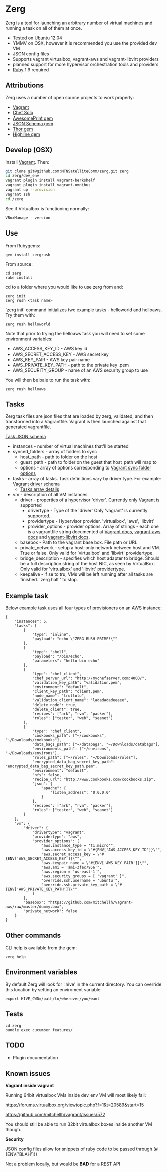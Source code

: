 Zerg
=========

Zerg is a tool for launching an arbitrary number of virtual machines and running a task on all of them at once. 

  - Tested on Ubuntu 12.04
  - YMMV on OSX, however it is recommended you use the provided dev VM
  - JSON config files
  - Supports vagrant virtualbox, vagrant-aws and vagrant-libvirt providers
  - planned support for more hypervisor orchestration tools and providers
  - [Ruby] 1.9 required

Attributions
-----------

Zerg uses a number of open source projects to work properly:

* [Vagrant]
* [Chef Solo]
* [AwesomePrint gem]
* [JSON Schema gem]
* [Thor gem]
* [Highline gem]


Develop (OSX)
--------------
Install [Vagrant]. Then:

```sh
git clone git@github.com:MTNSatelliteComm/zerg.git zerg
cd zerg/dev_env
vagrant plugin install vagrant-berkshelf
vagrant plugin install vagrant-omnibus
vagrant up --provision
vagrant ssh
cd /zerg
```

See if Virtualbox is functioning normally:
```
VBoxManage --version

```

Use
--------------

From Rubygems:

```
gem install zergrush
```

From source:

```
cd zerg
rake install
```

cd to a folder where you would like to use zerg from and:

```
zerg init
zerg rush <task name>
```

'zerg init' command initializes two example tasks - helloworld and helloaws. Try them with:

```
zerg rush helloworld
```

Note that prior to trying the helloaws task you will need to set some environment variables:

- AWS_ACCESS_KEY_ID - AWS key id
- AWS_SECRET_ACCESS_KEY - AWS secret key
- AWS_KEY_PAIR - AWS key pair name
- AWS_PRIVATE_KEY_PATH - path to the private key .pem
- AWS_SECURITY_GROUP - name of an AWS security group to use

You will then be bale to run the task with:

```
zerg rush helloaws
```

Tasks
--------------
Zerg task files are json files that are loaded by zerg, validated, and then transformed into a Vagrantfile. Vagrant is then launched against that generated vagrantfile.

[Task JSON schema](zerg/data/ke.schema)

- instances - number of virtual machines that'll be started
- synced_folders - array of folders to sync 
    - host_path - path to folder on the host
    - guest_path - path to folder on the guest that host_path will map to
    - options - array of options corresponding to [Vagrant sync folder options]
- tasks - array of tasks. Task definitions vary by driver type. For example: [Vagrant driver schema](zerg_plugins/zergrush_vagrant/resources/tasks_schema.template)
    - [Tasks array details](zerg_plugins/zergrush_vagrant)
- vm - description of all VM instances.
    - driver - properties of a hypervisor 'driver'. Currently only [Vagrant] is supported
        - drivertype - Type of the 'driver' Only 'vagrant' is currently supported.
        - providertype - Hypervisor provider. 'virtualbox', 'aws', 'libvirt'
        - provider_options - provider options. Array of strings - each one is a vagrantfile string documented at [Vagrant docs], [vagrant-aws docs] and [vagrant-libvirt docs].
    - basebox - Path to the vagrant base box. File path or URL
    - private_network - setup a host-only network between host and VM. True or false. Only valid for 'virtualbox' and 'libvirt' providertype.
    - bridge_description - specifies which host adapter to bridge. Should be a full description string of the host NIC, as seen by VirtualBox. Only valid for 'virtualbox' and 'libvirt' providertype.
    - keepalive - if se to tru, VMs will be left running after all tasks are finished. 'zerg halt <task>' to stop.

Example task
--------------

Below example task uses all four types of provisioners on an AWS instance:

```
{
    "instances": 5,
    "tasks": [
        {
            "type": "inline",
            "payload": "echo \"ZERG RUSH PRIME!\""
        },
        {
            "type": "shell",
            "payload": "/bin/echo",
            "parameters": "hello bin echo"
        },
        {
            "type": "chef_client",
            "chef_server_url": "http://mychefserver.com:4000/",
            "validation_key_path": "validation.pem",
            "environment": "default",
            "client_key_path": "client.pem",
            "node_name": "trollolo",
            "validation_client_name": "ladadadadeeeee",
            "delete_node": true,
            "delete_client": true,
            "recipes": ["ark", "rvm", "packer"],
            "roles": ["tester", "web", "seanet"]
        },
        {
            "type": "chef_client",
            "cookbooks_path": ["~/cookbooks", "~/Downloads/cookbooks"],
            "data_bags_path": ["~/databags", "~/Downloads/databags"],
            "environments_path": ["~/environs", "~/Downloads/environs"],
            "roles_path": ["~/roles", "~/Downloads/roles"],
            "encrypted_data_bag_secret_key_path": "encrypted_data_bag_secret_key_path.pem",
            "environment": "default",
            "nfs": false,
            "recipe_url": "http://www.cookbooks.com/cookbooks.zip",
            "json": {
                "apache": {
                    "listen_address": "0.0.0.0"
                }
            },
            "recipes": ["ark", "rvm", "packer"],
            "roles": ["tester", "web", "seanet"]
        }                    
    ],
    "vm": {
        "driver": {
            "drivertype": "vagrant",
            "providertype": "aws",
            "provider_options": [
                "aws.instance_type = 't1.micro'",
                "aws.access_key_id = \"#{ENV['AWS_ACCESS_KEY_ID']}\"",
                "aws.secret_access_key = \"#{ENV['AWS_SECRET_ACCESS_KEY']}\"",
                "aws.keypair_name = \"#{ENV['AWS_KEY_PAIR']}\"",
                "aws.ami = 'ami-3fec7956'",
                "aws.region = 'us-east-1'",
                "aws.security_groups = [ 'vagrant' ]",
                "override.ssh.username = 'ubuntu'",
                "override.ssh.private_key_path = \"#{ENV['AWS_PRIVATE_KEY_PATH']}\""
            ]
        },
        "basebox": "https://github.com/mitchellh/vagrant-aws/raw/master/dummy.box",
        "private_network": false
    }
}
```

Other commands
--------------
CLI help is available from the gem:

```
zerg help
```

Environment variables
--------------
By default Zerg will look for '.hive' in the current directory. You can override this location by setting an enviroment variable:

```
export HIVE_CWD=/path/to/wherever/you/want
```

Tests
--------------

```
cd zerg
bundle exec cucumber features/
```

TODO
--------------

- Plugin documentation

Known issues
--------------

__Vagrant inside vagrant__

Running 64bit virtualbox VMs inside dev_env VM will most likely fail:

https://forums.virtualbox.org/viewtopic.php?f=1&t=20589&start=15

https://github.com/mitchellh/vagrant/issues/572

You should still be able to run 32bit virtualbox boxes inside another VM though.

__Security__

JSON config files allow for snippets of ruby code to be passed through (#{ENV['BLAH']})

Not a problem locally, but would be **BAD** for a REST API


[Vagrant]:http://wwww.vagrantup.com
[Vagrant docs]:http://docs.vagrantup.com/v2/virtualbox/configuration.html
[Vagrant sync folder options]:http://docs.vagrantup.com/v2/synced-folders/basic_usage.html
[vagrant-aws docs]:https://github.com/mitchellh/vagrant-aws
[vagrant-libvirt docs]:https://github.com/pradels/vagrant-libvirt
[Chef Solo]:http://docs.opscode.com/chef_solo.html
[Ruby]:https://www.ruby-lang.org
[schema]:http://json-schema.org
[AwesomePrint gem]:https://github.com/michaeldv/awesome_print
[JSON Schema gem]:https://github.com/hoxworth/json-schema
[Thor gem]:https://github.com/erikhuda/thor
[Highline gem]:https://github.com/JEG2/highline